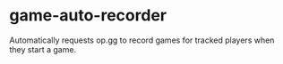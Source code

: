 # game-auto-recorder
Automatically requests op.gg to record games for tracked players when they start a game.
